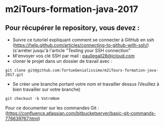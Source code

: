 # m2iTours-formation-java-2017
## Pour récupérer le repository, vous devez : 
- Suivre ce tutoriel expliquant comment se connecter à GitHub en ssh (https://help.github.com/articles/connecting-to-github-with-ssh/) (s'arréter jusqu'à l'article "Testing your SSH connection"
- M'envoyer vos clé SSH par mail : paullegall28@icloud.com
- cloner le projet dans un dossier de travail avec : 
```
git clone git@github.com:TortueGenialissime/m2iTours-formation-java-2017.git
```
- Se créer une branche portant votre nom et travailler dessus (Veuillez à bien travailler sur votre branche)
```
git checkout -b VotreNom

```

Pour ce documenter sur les commandes Git : (https://confluence.atlassian.com/bitbucketserver/basic-git-commands-776639767.html)
